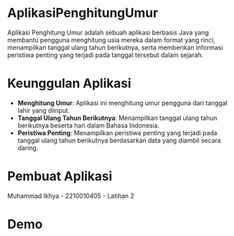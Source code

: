 # AplikasiPenghitungUmur
 
Aplikasi Penghitung Umur adalah sebuah aplikasi berbasis Java yang membantu pengguna menghitung usia mereka dalam format yang rinci, menampilkan tanggal ulang tahun berikutnya, serta memberikan informasi peristiwa penting yang terjadi pada tanggal tersebut dalam sejarah.

# Keunggulan Aplikasi

- **Menghitung Umur**: Aplikasi ini menghitung umur pengguna dari tanggal lahir yang diinput.
- **Tanggal Ulang Tahun Berikutnya**: Menampilkan tanggal ulang tahun berikutnya beserta hari dalam Bahasa Indonesia.
- **Peristiwa Penting**: Menampilkan peristiwa penting yang terjadi pada tanggal ulang tahun berikutnya berdasarkan data yang diambil secara daring.

# Pembuat Aplikasi
 Muhammad Ikhya - 2210010405 - Latihan 2

# Demo
